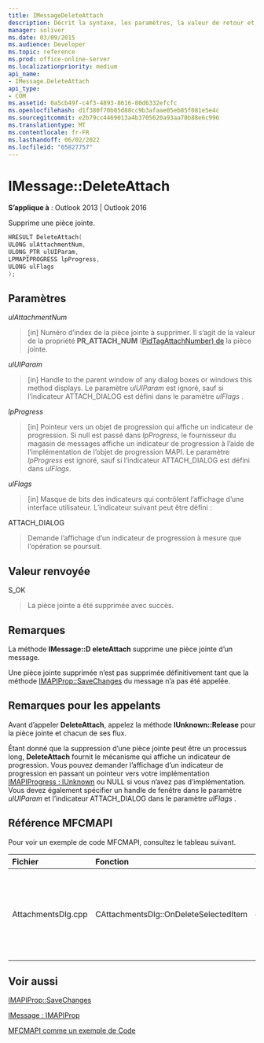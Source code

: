 ```yaml
---
title: IMessageDeleteAttach
description: Décrit la syntaxe, les paramètres, la valeur de retour et les remarques pour IMessageDeleteAttach, qui supprime une pièce jointe.
manager: soliver
ms.date: 03/09/2015
ms.audience: Developer
ms.topic: reference
ms.prod: office-online-server
ms.localizationpriority: medium
api_name:
- IMessage.DeleteAttach
api_type:
- COM
ms.assetid: 0a5cb49f-c4f3-4893-8616-80d6332efcfc
ms.openlocfilehash: d1f380f70b05d88cc9b3afaae05eb85f081e5e4c
ms.sourcegitcommit: e2b79cc4469013a4b3705620a93aa70b88e6c996
ms.translationtype: MT
ms.contentlocale: fr-FR
ms.lasthandoff: 06/02/2022
ms.locfileid: "65827757"
---
```

# <a name="imessagedeleteattach"></a>IMessage::DeleteAttach

  
  
**S’applique à** : Outlook 2013 | Outlook 2016 
  
Supprime une pièce jointe.
  
```cpp
HRESULT DeleteAttach(
ULONG ulAttachmentNum,
ULONG_PTR ulUIParam,
LPMAPIPROGRESS lpProgress,
ULONG ulFlags
);
```

## <a name="parameters"></a>Paramètres

 _ulAttachmentNum_
  
> [in] Numéro d’index de la pièce jointe à supprimer. Il s’agit de la valeur de la propriété **PR_ATTACH_NUM** ([PidTagAttachNumber) de](pidtagattachnumber-canonical-property.md) la pièce jointe.
    
 _ulUIParam_
  
> [in] Handle to the parent window of any dialog boxes or windows this method displays. Le paramètre  _ulUIParam_ est ignoré, sauf si l’indicateur ATTACH_DIALOG est défini dans le paramètre _ulFlags_ . 
    
 _lpProgress_
  
> [in] Pointeur vers un objet de progression qui affiche un indicateur de progression. Si null est passé dans  _lpProgress_, le fournisseur du magasin de messages affiche un indicateur de progression à l’aide de l’implémentation de l’objet de progression MAPI. Le paramètre  _lpProgress_ est ignoré, sauf si l’indicateur ATTACH_DIALOG est défini dans  _ulFlags_.
    
 _ulFlags_
  
> [in] Masque de bits des indicateurs qui contrôlent l’affichage d’une interface utilisateur. L’indicateur suivant peut être défini :
    
ATTACH_DIALOG 
  
> Demande l’affichage d’un indicateur de progression à mesure que l’opération se poursuit.
    
## <a name="return-value"></a>Valeur renvoyée

S_OK 
  
> La pièce jointe a été supprimée avec succès.
    
## <a name="remarks"></a>Remarques

La méthode **IMessage::D eleteAttach** supprime une pièce jointe d’un message. 
  
Une pièce jointe supprimée n’est pas supprimée définitivement tant que la méthode [IMAPIProp::SaveChanges](imapiprop-savechanges.md) du message n’a pas été appelée. 
  
## <a name="notes-to-callers"></a>Remarques pour les appelants

Avant d’appeler **DeleteAttach**, appelez la méthode **IUnknown::Release** pour la pièce jointe et chacun de ses flux. 
  
Étant donné que la suppression d’une pièce jointe peut être un processus long, **DeleteAttach** fournit le mécanisme qui affiche un indicateur de progression. Vous pouvez demander l’affichage d’un indicateur de progression en passant un pointeur vers votre implémentation [IMAPIProgress : IUnknown](imapiprogressiunknown.md) ou NULL si vous n’avez pas d’implémentation. Vous devez également spécifier un handle de fenêtre dans le paramètre _ulUIParam_ et l’indicateur ATTACH_DIALOG dans le paramètre _ulFlags_ . 
  
## <a name="mfcmapi-reference"></a>Référence MFCMAPI

Pour voir un exemple de code MFCMAPI, consultez le tableau suivant.
  
|**Fichier**|**Fonction**|**Commentaire**|
|:-----|:-----|:-----|
|AttachmentsDlg.cpp  <br/> |CAttachmentsDlg::OnDeleteSelectedItem  <br/> |MFCMAPI utilise la méthode **IMessage::D eleteAttach** pour supprimer la pièce jointe sélectionnée. |
   
## <a name="see-also"></a>Voir aussi



[IMAPIProp::SaveChanges](imapiprop-savechanges.md)
  
[IMessage : IMAPIProp](imessageimapiprop.md)


[MFCMAPI comme un exemple de Code](mfcmapi-as-a-code-sample.md)


